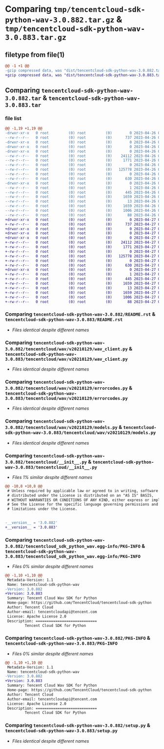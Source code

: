 # Comparing `tmp/tencentcloud-sdk-python-wav-3.0.882.tar.gz` & `tmp/tencentcloud-sdk-python-wav-3.0.883.tar.gz`

## filetype from file(1)

```diff
@@ -1 +1 @@
-gzip compressed data, was "dist/tencentcloud-sdk-python-wav-3.0.882.tar", last modified: Wed Apr 26 04:00:17 2023, max compression
+gzip compressed data, was "dist/tencentcloud-sdk-python-wav-3.0.883.tar", last modified: Thu Apr 27 01:03:41 2023, max compression
```

## Comparing `tencentcloud-sdk-python-wav-3.0.882.tar` & `tencentcloud-sdk-python-wav-3.0.883.tar`

### file list

```diff
@@ -1,19 +1,19 @@
-drwxr-xr-x   0 root         (0) root         (0)        0 2023-04-26 04:00:17.000000 tencentcloud-sdk-python-wav-3.0.882/
--rw-r--r--   0 root         (0) root         (0)      737 2023-04-26 04:00:17.000000 tencentcloud-sdk-python-wav-3.0.882/README.rst
-drwxr-xr-x   0 root         (0) root         (0)        0 2023-04-26 04:00:17.000000 tencentcloud-sdk-python-wav-3.0.882/tencentcloud/
-drwxr-xr-x   0 root         (0) root         (0)        0 2023-04-26 04:00:17.000000 tencentcloud-sdk-python-wav-3.0.882/tencentcloud/wav/
-drwxr-xr-x   0 root         (0) root         (0)        0 2023-04-26 04:00:17.000000 tencentcloud-sdk-python-wav-3.0.882/tencentcloud/wav/v20210129/
--rw-r--r--   0 root         (0) root         (0)    24112 2023-04-26 04:00:17.000000 tencentcloud-sdk-python-wav-3.0.882/tencentcloud/wav/v20210129/wav_client.py
--rw-r--r--   0 root         (0) root         (0)     1771 2023-04-26 04:00:17.000000 tencentcloud-sdk-python-wav-3.0.882/tencentcloud/wav/v20210129/errorcodes.py
--rw-r--r--   0 root         (0) root         (0)        0 2023-04-26 04:00:17.000000 tencentcloud-sdk-python-wav-3.0.882/tencentcloud/wav/v20210129/__init__.py
--rw-r--r--   0 root         (0) root         (0)   125778 2023-04-26 04:00:17.000000 tencentcloud-sdk-python-wav-3.0.882/tencentcloud/wav/v20210129/models.py
--rw-r--r--   0 root         (0) root         (0)        0 2023-04-26 04:00:17.000000 tencentcloud-sdk-python-wav-3.0.882/tencentcloud/wav/__init__.py
--rw-r--r--   0 root         (0) root         (0)      630 2023-04-26 04:00:17.000000 tencentcloud-sdk-python-wav-3.0.882/tencentcloud/__init__.py
-drwxr-xr-x   0 root         (0) root         (0)        0 2023-04-26 04:00:17.000000 tencentcloud-sdk-python-wav-3.0.882/tencentcloud_sdk_python_wav.egg-info/
--rw-r--r--   0 root         (0) root         (0)        1 2023-04-26 04:00:17.000000 tencentcloud-sdk-python-wav-3.0.882/tencentcloud_sdk_python_wav.egg-info/dependency_links.txt
--rw-r--r--   0 root         (0) root         (0)      445 2023-04-26 04:00:17.000000 tencentcloud-sdk-python-wav-3.0.882/tencentcloud_sdk_python_wav.egg-info/SOURCES.txt
--rw-r--r--   0 root         (0) root         (0)     1659 2023-04-26 04:00:17.000000 tencentcloud-sdk-python-wav-3.0.882/tencentcloud_sdk_python_wav.egg-info/PKG-INFO
--rw-r--r--   0 root         (0) root         (0)       13 2023-04-26 04:00:17.000000 tencentcloud-sdk-python-wav-3.0.882/tencentcloud_sdk_python_wav.egg-info/top_level.txt
--rw-r--r--   0 root         (0) root         (0)     1659 2023-04-26 04:00:17.000000 tencentcloud-sdk-python-wav-3.0.882/PKG-INFO
--rw-r--r--   0 root         (0) root         (0)     1006 2023-04-26 04:00:17.000000 tencentcloud-sdk-python-wav-3.0.882/setup.py
--rw-r--r--   0 root         (0) root         (0)       88 2023-04-26 04:00:17.000000 tencentcloud-sdk-python-wav-3.0.882/setup.cfg
+drwxr-xr-x   0 root         (0) root         (0)        0 2023-04-27 01:03:41.000000 tencentcloud-sdk-python-wav-3.0.883/
+-rw-r--r--   0 root         (0) root         (0)      737 2023-04-27 01:03:41.000000 tencentcloud-sdk-python-wav-3.0.883/README.rst
+drwxr-xr-x   0 root         (0) root         (0)        0 2023-04-27 01:03:41.000000 tencentcloud-sdk-python-wav-3.0.883/tencentcloud/
+drwxr-xr-x   0 root         (0) root         (0)        0 2023-04-27 01:03:41.000000 tencentcloud-sdk-python-wav-3.0.883/tencentcloud/wav/
+drwxr-xr-x   0 root         (0) root         (0)        0 2023-04-27 01:03:41.000000 tencentcloud-sdk-python-wav-3.0.883/tencentcloud/wav/v20210129/
+-rw-r--r--   0 root         (0) root         (0)    24112 2023-04-27 01:03:41.000000 tencentcloud-sdk-python-wav-3.0.883/tencentcloud/wav/v20210129/wav_client.py
+-rw-r--r--   0 root         (0) root         (0)     1771 2023-04-27 01:03:41.000000 tencentcloud-sdk-python-wav-3.0.883/tencentcloud/wav/v20210129/errorcodes.py
+-rw-r--r--   0 root         (0) root         (0)        0 2023-04-27 01:03:41.000000 tencentcloud-sdk-python-wav-3.0.883/tencentcloud/wav/v20210129/__init__.py
+-rw-r--r--   0 root         (0) root         (0)   125778 2023-04-27 01:03:41.000000 tencentcloud-sdk-python-wav-3.0.883/tencentcloud/wav/v20210129/models.py
+-rw-r--r--   0 root         (0) root         (0)        0 2023-04-27 01:03:41.000000 tencentcloud-sdk-python-wav-3.0.883/tencentcloud/wav/__init__.py
+-rw-r--r--   0 root         (0) root         (0)      630 2023-04-27 01:03:41.000000 tencentcloud-sdk-python-wav-3.0.883/tencentcloud/__init__.py
+drwxr-xr-x   0 root         (0) root         (0)        0 2023-04-27 01:03:41.000000 tencentcloud-sdk-python-wav-3.0.883/tencentcloud_sdk_python_wav.egg-info/
+-rw-r--r--   0 root         (0) root         (0)        1 2023-04-27 01:03:41.000000 tencentcloud-sdk-python-wav-3.0.883/tencentcloud_sdk_python_wav.egg-info/dependency_links.txt
+-rw-r--r--   0 root         (0) root         (0)      445 2023-04-27 01:03:41.000000 tencentcloud-sdk-python-wav-3.0.883/tencentcloud_sdk_python_wav.egg-info/SOURCES.txt
+-rw-r--r--   0 root         (0) root         (0)     1659 2023-04-27 01:03:41.000000 tencentcloud-sdk-python-wav-3.0.883/tencentcloud_sdk_python_wav.egg-info/PKG-INFO
+-rw-r--r--   0 root         (0) root         (0)       13 2023-04-27 01:03:41.000000 tencentcloud-sdk-python-wav-3.0.883/tencentcloud_sdk_python_wav.egg-info/top_level.txt
+-rw-r--r--   0 root         (0) root         (0)     1659 2023-04-27 01:03:41.000000 tencentcloud-sdk-python-wav-3.0.883/PKG-INFO
+-rw-r--r--   0 root         (0) root         (0)     1006 2023-04-27 01:03:41.000000 tencentcloud-sdk-python-wav-3.0.883/setup.py
+-rw-r--r--   0 root         (0) root         (0)       88 2023-04-27 01:03:41.000000 tencentcloud-sdk-python-wav-3.0.883/setup.cfg
```

### Comparing `tencentcloud-sdk-python-wav-3.0.882/README.rst` & `tencentcloud-sdk-python-wav-3.0.883/README.rst`

 * *Files identical despite different names*

### Comparing `tencentcloud-sdk-python-wav-3.0.882/tencentcloud/wav/v20210129/wav_client.py` & `tencentcloud-sdk-python-wav-3.0.883/tencentcloud/wav/v20210129/wav_client.py`

 * *Files identical despite different names*

### Comparing `tencentcloud-sdk-python-wav-3.0.882/tencentcloud/wav/v20210129/errorcodes.py` & `tencentcloud-sdk-python-wav-3.0.883/tencentcloud/wav/v20210129/errorcodes.py`

 * *Files identical despite different names*

### Comparing `tencentcloud-sdk-python-wav-3.0.882/tencentcloud/wav/v20210129/models.py` & `tencentcloud-sdk-python-wav-3.0.883/tencentcloud/wav/v20210129/models.py`

 * *Files identical despite different names*

### Comparing `tencentcloud-sdk-python-wav-3.0.882/tencentcloud/__init__.py` & `tencentcloud-sdk-python-wav-3.0.883/tencentcloud/__init__.py`

 * *Files 1% similar despite different names*

```diff
@@ -10,8 +10,8 @@
 # Unless required by applicable law or agreed to in writing, software
 # distributed under the License is distributed on an "AS IS" BASIS,
 # WITHOUT WARRANTIES OR CONDITIONS OF ANY KIND, either express or implied.
 # See the License for the specific language governing permissions and
 # limitations under the License.
 
 
-__version__ = '3.0.882'
+__version__ = '3.0.883'
```

### Comparing `tencentcloud-sdk-python-wav-3.0.882/tencentcloud_sdk_python_wav.egg-info/PKG-INFO` & `tencentcloud-sdk-python-wav-3.0.883/tencentcloud_sdk_python_wav.egg-info/PKG-INFO`

 * *Files 0% similar despite different names*

```diff
@@ -1,10 +1,10 @@
 Metadata-Version: 1.1
 Name: tencentcloud-sdk-python-wav
-Version: 3.0.882
+Version: 3.0.883
 Summary: Tencent Cloud Wav SDK for Python
 Home-page: https://github.com/TencentCloud/tencentcloud-sdk-python
 Author: Tencent Cloud
 Author-email: tencentcloudapi@tencent.com
 License: Apache License 2.0
 Description: ============================
         Tencent Cloud SDK for Python
```

### Comparing `tencentcloud-sdk-python-wav-3.0.882/PKG-INFO` & `tencentcloud-sdk-python-wav-3.0.883/PKG-INFO`

 * *Files 0% similar despite different names*

```diff
@@ -1,10 +1,10 @@
 Metadata-Version: 1.1
 Name: tencentcloud-sdk-python-wav
-Version: 3.0.882
+Version: 3.0.883
 Summary: Tencent Cloud Wav SDK for Python
 Home-page: https://github.com/TencentCloud/tencentcloud-sdk-python
 Author: Tencent Cloud
 Author-email: tencentcloudapi@tencent.com
 License: Apache License 2.0
 Description: ============================
         Tencent Cloud SDK for Python
```

### Comparing `tencentcloud-sdk-python-wav-3.0.882/setup.py` & `tencentcloud-sdk-python-wav-3.0.883/setup.py`

 * *Files identical despite different names*

